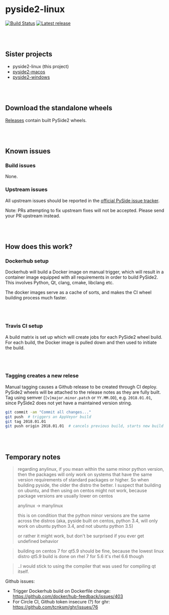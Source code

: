 # pyside2-linux

[![Build Status](https://travis-ci.org/fredrikaverpil/pyside2-linux.svg?branch=master)](https://travis-ci.org/fredrikaverpil/pyside2-linux) [![Latest release](http://github-release-version.herokuapp.com/github/fredrikaverpil/pyside2-linux/release.svg?style=flat)](https://github.com/fredrikaverpil/pyside2-linux/releases/latest)


<br><br>

## Sister projects

- pyside2-linux (this project)
- [pyside2-macos](https://github.com/fredrikaverpil/pyside2-macos)
- [pyside2-windows](https://github.com/fredrikaverpil/pyside2-windows)


<br><br>


## Download the standalone wheels

[Releases](https://github.com/fredrikaverpil/pyside2-linux/releases) contain built PySide2 wheels.

<br><br>


## Known issues

### Build issues

None.

### Upstream issues

All upstream issues should be reported in the [official PySide issue tracker](https://bugreports.qt.io/projects/PYSIDE/issues).

Note: PRs attempting to fix upstream fixes will not be accepted. Please send your PR upstream instead.

<br><br>


## How does this work?

### Dockerhub setup

Dockerhub will build a Docker image on manual trigger, which will result in a container image equipped with all requirements in order to build PySide2. This involves Python, Qt, clang, cmake, libclang etc.

The docker images serve as a cache of sorts, and makes the CI wheel building process much faster.


<br><br>

### Travis CI setup

A build matrix is set up which will create jobs for each PySide2 wheel build. For each build, the Docker image is pulled down and then used to initiate the build.

<br><br>


### Tagging creates a new relese

Manual tagging causes a Github release to be created through CI deploy. PySide2 wheels will be attached to the release notes as they are fully built. Tag using semver (`[v]major.minor.patch` or `YY.MM.DD`), e.g. `2018.01.01`, since PySide2 does not yet have a maintained version string.

```bash
git commit -am "Commit all changes..."
git push  # triggers an AppVeyor build
git tag 2018.01.01
git push origin 2018.01.01  # cancels previous build, starts new build and generates release
```


<br><br>


## Temporary notes

> regarding anylinux, if you mean within the same minor python version, then the packages will only work on systems that have the same version requirements of standard packages or higher. So when building pyside, the older the distro the better. I suspect that building on ubuntu, and then using on centos might not work, because package versions are usually lower on centos
>
> anylinux -> manylinux
>
> this is on condition that the python minor versions are the same across the distros (aka, pyside built on centos, python 3.4, will only work on ubuntu python 3.4, and not ubuntu python 3.5)
>
> or rather it might work, but don't be surprised if you ever get undefined behavior

> building on centos 7 for qt5.9 should be fine, because the lowest linux distro qt5.9 build is done on rhel 7
> for 5.6 it's rhel 6.6 though

> ..I would stick to using the compiler that was used for compiling qt itself.

Github issues:
- Trigger Dockerhub build on Dockerfile change: https://github.com/docker/hub-feedback/issues/403
- For Circle CI, Github token insecure (?) for ghr: https://github.com/tcnksm/ghr/issues/76
